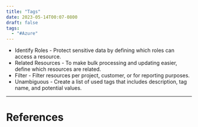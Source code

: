 ```yaml
---
title: "Tags"
date: 2023-05-14T00:07-0800
draft: false
tags: 
  - "#Azure"
---
```


- Identify Roles - Protect sensitive data by defining which roles can access a resource.
- Related Resources - To make bulk processing and updating easier, define which resources are related.
- Filter - Filter resources per project, customer, or for reporting purposes.
- Unambiguous - Create a list of used tags that includes description, tag name, and potential values.

---
# References
